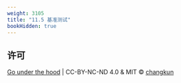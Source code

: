 ```yaml
---
weight: 3105
title: "11.5 基准测试"
bookHidden: true
---
```


## 许可

[Go under the hood](https://github.com/changkun/go-under-the-hood) | CC-BY-NC-ND 4.0 & MIT &copy; [changkun](https://changkun.de)
